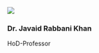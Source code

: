 [![](https://giki.edu.pk/wp-content/uploads/2019/11/WhatsApp-Image-2024-03-06-at-17.08.01_3ffe6742-700x450.jpg)](https://giki.edu.pk/wp-content/uploads/2019/11/WhatsApp-Image-2024-03-06-at-17.08.01_3ffe6742.jpg)
### Dr. Javaid Rabbani Khan 
HoD-Professor
